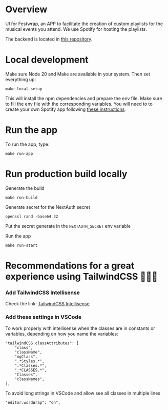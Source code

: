 # Overview

UI for Festwrap, an APP to facilitate the creation of custom playlists for the musical events you attend. We use Spotify for hosting the playlists.

The backend is located in [this repository](https://github.com/DanielMoraDC/festwrap-server).

# Local development

Make sure Node 20 and Make are available in your system. Then set everything up:

```shell
make local-setup
```

This will install the npm dependencies and prepare the env file. Make sure to fill the env file with the corresponding variables. You will need to to create your own Spotify app following [these instructions](https://developer.spotify.com/documentation/web-api/tutorials/getting-started#create-an-app).

# Run the app

To run the app, type:

```shell
make run-app
```

# Run production build locally

Generate the build

```shell
make run-build
```

Generate secret for the NextAuth secret

```shell
openssl rand -base64 32
```

Put the secret generate in the `NEXTAUTH_SECRET` env variable

Run the app

```shell
make run-start
```

# Recommendations for a great experience using TailwindCSS 🧙🏼‍♂️

### Add TailwindCSS Intellisense

Check the link: [TailwindCSS Intellisense](https://marketplace.visualstudio.com/items?itemName=bradlc.vscode-tailwindcss)

### Add these settings in VSCode

To work properly with intellisense when the classes are in constants or variables, depending on how you name the variables:

```shell
"tailwindCSS.classAttributes": [
    "class",
    "className",
    "ngClass",
    ".*Styles.*",
    ".*Classes.*",
    ".*CLASSES.*",
    "Classes",
    "classNames",
],
```

To avoid long strings in VSCode and allow see all classes in multiple lines

```shell
"editor.wordWrap": "on",
```
